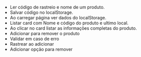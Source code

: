 - Ler código de rastreio e nome de um produto.
- Salvar código no localStorage.
- Ao carregar página ver dados do localStorage.
- Listar card com Nome e código do produto e ultimo local.
- Ao clicar no card listar as informações completas do produto.
- Adicionar para remover o produto
- Validar em caso de erro
- Rastrear ao adicionar
- Adicionar opção para remover
